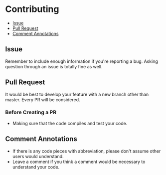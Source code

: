 # Contributing

- [Issue](#issue)
- [Pull Request](#request)
- [Comment Annotations](#comment-annotations)

## Issue
Remember to include enough information if you're reporting a bug.
Asking question through an issue is totally fine as well.

## Pull Request
It would be best to develop your feature with a new branch other than master.
Every PR will be considered.

### Before Creating a PR
- Making sure that the code compiles and test your code.

## Comment Annotations
- If there is any code pieces with abbreviation, please don't assume other users would understand. 
- Leave a comment if you think a comment would be necessary to understand your code.

